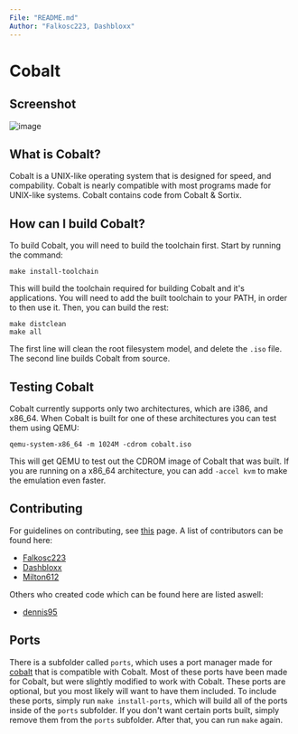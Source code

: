 ```yaml
---
File: "README.md"
Author: "Falkosc223, Dashbloxx"
---
```

# Cobalt
## Screenshot
![image](https://user-images.githubusercontent.com/39970513/220783101-c65a9f8e-32aa-45e9-ba85-ccec08d6721e.png)
## What is Cobalt?
Cobalt is a UNIX-like operating system that is designed for speed, and compability. Cobalt is nearly compatible with most programs made for UNIX-like systems. Cobalt contains code from Cobalt & Sortix.
## How can I build Cobalt?
To build Cobalt, you will need to build the toolchain first. Start by running the command:
```
make install-toolchain
```
This will build the toolchain required for building Cobalt and it's applications. You will need to add the built toolchain to your PATH, in order to then use it. Then, you can build the rest:
```
make distclean
make all
```
The first line will clean the root filesystem model, and delete the `.iso` file. The second line builds Cobalt from source.
## Testing Cobalt
Cobalt currently supports only two architectures, which are i386, and x86_64. When Cobalt is built for one of these architectures you can test them using QEMU:
```
qemu-system-x86_64 -m 1024M -cdrom cobalt.iso
```
This will get QEMU to test out the CDROM image of Cobalt that was built. If you are running on a x86_64 architecture, you can add `-accel kvm` to make the emulation even faster.
## Contributing
For guidelines on contributing, see [this](CONTRIBUTING.md) page. A list of contributors can be found here:
* [Falkosc223](https://github.com/orgs/syscobalt/people/Falkosc223)
* [Dashbloxx](https://github.com/orgs/syscobalt/people/Dashbloxx)
* [Milton612](https://github.com/orgs/syscobalt/people/Milton612)

Others who created code which can be found here are listed aswell:
* [dennis95](https://github.com/dennis95)
## Ports
There is a subfolder called `ports`, which uses a port manager made for [cobalt](https://github.com/dennis95/cobalt) that is compatible with Cobalt. Most of these ports have been made for Cobalt, but were slightly modified to work with Cobalt.
These ports are optional, but you most likely will want to have them included. To include these ports, simply run `make install-ports`, which will build all of the ports inside of the `ports` subfolder. If you don't want certain ports built, simply remove them from the `ports` subfolder. After that, you can run `make` again.